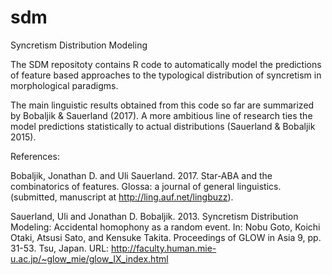 # sdm
Syncretism Distribution Modeling

The SDM repositoty contains R code to automatically model the predictions of feature based approaches to the typological distribution of syncretism in morphological paradigms.

The main linguistic results obtained from this code so far are summarized by Bobaljik & Sauerland (2017).  A more ambitious line of research ties the model predictions statistically to actual distributions (Sauerland & Bobaljik 2015).

References:

Bobaljik, Jonathan D. and Uli Sauerland. 2017. Star-ABA and the combinatorics of features. Glossa: a journal of general linguistics. (submitted, manuscript at http://ling.auf.net/lingbuzz).

Sauerland, Uli and Jonathan D. Bobaljik. 2013.  Syncretism Distribution Modeling: Accidental homophony as a random event. In: Nobu Goto, Koichi Otaki, Atsusi Sato, and Kensuke Takita. Proceedings of GLOW in Asia 9, pp. 31-53. Tsu, Japan. URL: http://faculty.human.mie-u.ac.jp/~glow_mie/glow_IX_index.html
